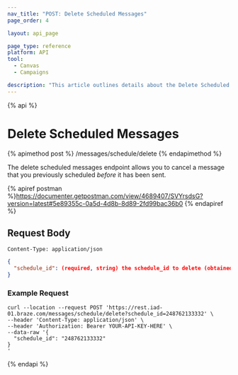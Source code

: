 ```yaml
---
nav_title: "POST: Delete Scheduled Messages"
page_order: 4

layout: api_page

page_type: reference
platform: API
tool:
  - Canvas
  - Campaigns

description: "This article outlines details about the Delete Scheduled Messages Braze endpoint."
---
```

{% api %}
# Delete Scheduled Messages
{% apimethod post %}
/messages/schedule/delete
{% endapimethod %}

The delete scheduled messages endpoint allows you to cancel a message that you previously scheduled _before_ it has been sent.

{% apiref postman %}https://documenter.getpostman.com/view/4689407/SVYrsdsG?version=latest#5e89355c-0a5d-4d8b-8d89-2fd99bac36b0 {% endapiref %}

## Request Body

```
Content-Type: application/json
```

```json
{
  "schedule_id": (required, string) the schedule_id to delete (obtained from the response to create schedule)
}
```

### Example Request
```
curl --location --request POST 'https://rest.iad-01.braze.com/messages/schedule/delete?schedule_id=248762133332' \
--header 'Content-Type: application/json' \
--header 'Authorization: Bearer YOUR-API-KEY-HERE' \
--data-raw '{
  "schedule_id": "248762133332"
}
'
```

{% endapi %}
